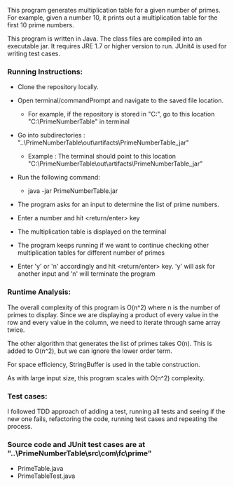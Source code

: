 This program generates multiplication table for a given number of primes.
For example, given a number 10, it prints out a multiplication table for the first 10 prime numbers.

This program is written in Java. The class files are compiled into an executable jar.
It requires JRE 1.7 or higher version to run. JUnit4 is used for writing test cases.


### Running Instructions:

* Clone the repository locally.
* Open terminal/commandPrompt and navigate to the saved file location.
	- For example, if the repository is stored in "C:\", go to this location "C:\PrimeNumberTable" in terminal
* Go into subdirectories : "..\PrimeNumberTable\out\artifacts\PrimeNumberTable_jar"
	 - Example : The terminal should point to this location "C:\PrimeNumberTable\out\artifacts\PrimeNumberTable_jar"
* Run the following command:
	- java -jar PrimeNumberTable.jar

	
* The program asks for an input to determine the list of prime numbers.
* Enter a number and hit <return/enter> key
* The multiplication table is displayed on the terminal
* The program keeps running if we want to continue checking other multiplication tables for different number of primes
* Enter 'y' or 'n' accordingly and hit <return/enter> key. 'y' will ask for another input and 'n' will terminate the program


### Runtime Analysis:

The overall complexity of this program is O(n^2) where n is the number of primes to display.
Since we are displaying a product of every value in the row and every value in the column, we need to iterate through same array twice.

The other algorithm that generates the list of primes takes O(n). This is added to O(n^2), but we can ignore the lower order term.

For space efficiency, StringBuffer is used in the table construction.

As with large input size, this program scales with O(n^2) complexity.


### Test cases:

I followed TDD approach of adding a test, running all tests and seeing if the new one fails, refactoring the code, running test cases and repeating the process.


### Source code and JUnit test cases are at "..\PrimeNumberTable\src\com\fc\prime"
* PrimeTable.java
* PrimeTableTest.java
